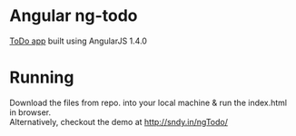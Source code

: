 # Angular ng-todo
<a href="http://sndy.in/ngTodo/">ToDo app<a> built using AngularJS 1.4.0

# Running
Download the files from repo. into your local machine & run the index.html in browser.<br>
Alternatively, checkout the demo at http://sndy.in/ngTodo/
